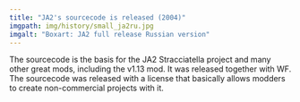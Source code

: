 ```yaml
---
title: "JA2's sourcecode is released (2004)"
imgpath: img/history/small_ja2ru.jpg
imgalt: "Boxart: JA2 full release Russian version"
---
```


The sourcecode is the basis for the JA2 Stracciatella project and many other great mods, including the v1.13 mod. It was released together 
with WF. The sourcecode was released with a license that basically allows modders to create non-commercial projects with it.

